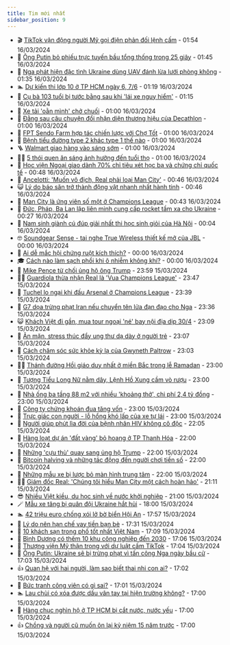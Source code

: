 ```yaml
---
title: Tim mới nhất
sidebar_position: 9
---
```


<!-- vnexpress-tin-moi-nhat:START -->
- 🎬 [TikTok vận động người Mỹ gọi điện phản đối lệnh cấm](https://vnexpress.net/tiktok-van-dong-nguoi-my-goi-dien-phan-doi-lenh-cam-4722911.html) - 01:54 16/03/2024
- 🐎 [Ông Putin bỏ phiếu trực tuyến bầu tổng thống trong 25 giây](https://vnexpress.net/ong-putin-bo-phieu-truc-tuyen-bau-tong-thong-trong-25-giay-4722922.html) - 01:45 16/03/2024
- 🦍 [Nga phát hiện đặc tình Ukraine dùng UAV đánh lừa lưới phòng không](https://vnexpress.net/nga-phat-hien-dac-tinh-ukraine-dung-uav-danh-lua-luoi-phong-khong-4722728.html) - 01:35 16/03/2024
- 🏊 [Dự kiến thi lớp 10 ở TP HCM ngày 6, 7/6](https://vnexpress.net/du-kien-thi-lop-10-o-tp-hcm-ngay-6-7-6-4722915.html) - 01:19 16/03/2024
- 🎊 [Cụ bà 103 tuổi bị tước bằng sau khi &#39;lái xe nguy hiểm&#39;](https://vnexpress.net/cu-ba-103-tuoi-bi-tuoc-bang-sau-khi-lai-xe-nguy-hiem-4722807.html) - 01:15 16/03/2024
- 🎃 [Xe tải &#39;oằn mình&#39; chở chuối](https://vnexpress.net/xe-tai-oan-minh-cho-chuoi-4722247.html) - 01:00 16/03/2024
- 🧰 [Đằng sau câu chuyện đổi nhận diện thương hiệu của Decathlon](https://vnexpress.net/dang-sau-cau-chuyen-doi-nhan-dien-thuong-hieu-cua-decathlon-4722830.html) - 01:00 16/03/2024
- 🔭 [FPT Sendo Farm hợp tác chiến lược với Chợ Tốt](https://vnexpress.net/fpt-sendo-farm-hop-tac-chien-luoc-voi-cho-tot-4722637.html) - 01:00 16/03/2024
- 🫶 [Bệnh tiểu đường type 2 khác type 1 thế nào](https://vnexpress.net/benh-tieu-duong-type-2-khac-type-1-the-nao-4722379.html) - 01:00 16/03/2024
- 🪜 [Walmart giao hàng vào sáng sớm](https://vnexpress.net/walmart-giao-hang-vao-sang-som-4721436.html) - 01:00 16/03/2024
- 👨‍🏫 [5 thói quen ăn sáng ảnh hưởng đến tuổi thọ](https://vnexpress.net/5-thoi-quen-an-sang-anh-huong-den-tuoi-tho-4708344.html) - 01:00 16/03/2024
- 🎊 [Học viện Ngoại giao dành 70% chỉ tiêu xét học bạ và chứng chỉ quốc tế](https://vnexpress.net/hoc-vien-ngoai-giao-danh-70-chi-tieu-xet-hoc-ba-va-chung-chi-quoc-te-4722802.html) - 00:48 16/03/2024
- 🎊 [Ancelotti: &#39;Muốn vô địch, Real phải loại Man City&#39;](https://vnexpress.net/ancelotti-muon-vo-dich-real-phai-loai-man-city-4722886.html) - 00:46 16/03/2024
- 😺 [Lý do báo săn trở thành động vật nhanh nhất hành tinh](https://vnexpress.net/ly-do-bao-san-tro-thanh-dong-vat-nhanh-nhat-hanh-tinh-4722027.html) - 00:46 16/03/2024
- 🐘 [Man City là ứng viên số một ở Champions League](https://vnexpress.net/man-city-la-ung-vien-so-mot-o-champions-league-4722903.html) - 00:43 16/03/2024
- 🌁 [Đức, Pháp, Ba Lan lập liên minh cung cấp rocket tầm xa cho Ukraine](https://vnexpress.net/duc-phap-ba-lan-lap-lien-minh-cung-cap-rocket-tam-xa-cho-ukraine-4722893.html) - 00:27 16/03/2024
- 🐲 [Nam sinh giành cú đúp giải nhất thi học sinh giỏi của Hà Nội](https://vnexpress.net/nam-sinh-gianh-cu-dup-giai-nhat-thi-hoc-sinh-gioi-cua-ha-noi-4722456.html) - 00:04 16/03/2024
- 🤓 [Soundgear Sense - tai nghe True Wireless thiết kế mở của JBL](https://vnexpress.net/soundgear-sense-tai-nghe-true-wireless-thiet-ke-mo-cua-jbl-4722457.html) - 00:00 16/03/2024
- 💪 [Ai dễ mắc hội chứng ruột kích thích?](https://vnexpress.net/ai-de-mac-hoi-chung-ruot-kich-thich-4722714.html) - 00:00 16/03/2024
- 🎓 [Cách nào làm sạch phổi khi ô nhiễm không khí?](https://vnexpress.net/cach-nao-lam-sach-phoi-khi-o-nhiem-khong-khi-4722691.html) - 00:00 16/03/2024
- 🫣 [Mike Pence từ chối ủng hộ ông Trump](https://vnexpress.net/mike-pence-tu-choi-ung-ho-ong-trump-4722892.html) - 23:59 15/03/2024
- 🧑‍💻 [Guardiola thừa nhận Real là &#39;Vua Champions League&#39;](https://vnexpress.net/guardiola-thua-nhan-real-la-vua-champions-league-4722887.html) - 23:47 15/03/2024
- 🐲 [Tuchel lo ngại khi đấu Arsenal ở Champions League](https://vnexpress.net/tuchel-lo-ngai-khi-dau-arsenal-o-champions-league-4722891.html) - 23:39 15/03/2024
- 🌝 [G7 dọa trừng phạt Iran nếu chuyển tên lửa đạn đạo cho Nga](https://vnexpress.net/g7-doa-trung-phat-iran-neu-chuyen-ten-lua-dan-dao-cho-nga-4722884.html) - 23:36 15/03/2024
- 😺 [Khách Việt đi gần, mua tour ngoại &#39;né&#39; bay nội địa dịp 30/4](https://vnexpress.net/khach-viet-di-gan-mua-tour-ngoai-ne-bay-noi-dia-dip-30-4-4722584.html) - 23:09 15/03/2024
- 🐎 [Ăn mặn, stress thúc đẩy ung thư dạ dày ở người trẻ](https://vnexpress.net/an-man-stress-thuc-day-ung-thu-da-day-o-nguoi-tre-4722847.html) - 23:07 15/03/2024
- 🎡 [Cách chăm sóc sức khỏe kỳ lạ của Gwyneth Paltrow](https://vnexpress.net/cach-cham-soc-suc-khoe-ky-la-cua-gwyneth-paltrow-4722396.html) - 23:03 15/03/2024
- 👨‍🏫 [Thánh đường Hồi giáo duy nhất ở miền Bắc trong lễ Ramadan](https://vnexpress.net/thanh-duong-hoi-giao-duy-nhat-o-mien-bac-trong-le-ramadan-4722866.html) - 23:00 15/03/2024
- 🦆 [Tượng Tiểu Long Nữ nằm dây, Lệnh Hồ Xung cầm vò rượu](https://vnexpress.net/tuong-tieu-long-nu-nam-day-lenh-ho-xung-cam-vo-ruou-4722858.html) - 23:00 15/03/2024
- 🚦 [Nhà ống ba tầng 88 m2 với nhiều &#39;khoảng thở&#39;, chi phí 2,4 tỷ đồng](https://vnexpress.net/nha-ong-ba-tang-88-m2-voi-nhieu-khoang-tho-chi-phi-2-4-ty-dong-4722823.html) - 23:00 15/03/2024
- 💫 [Công ty chứng khoán đua tăng vốn](https://vnexpress.net/cong-ty-chung-khoan-dua-tang-von-4721865.html) - 23:00 15/03/2024
- 🎉 [Trực giác con người - lỗ hổng khó lấp của xe tự lái](https://vnexpress.net/truc-giac-con-nguoi-lo-hong-kho-lap-cua-xe-tu-lai-4722597.html) - 23:00 15/03/2024
- 🌋 [Người giúp phút lìa đời của bệnh nhân HIV không cô độc](https://vnexpress.net/nguoi-giup-phut-lia-doi-cua-benh-nhan-hiv-khong-co-doc-4721195.html) - 22:05 15/03/2024
- 🤖 [Hàng loạt dự án &#39;đất vàng&#39; bỏ hoang ở TP Thanh Hóa](https://vnexpress.net/hang-loat-du-an-dat-vang-bo-hoang-o-tp-thanh-hoa-4722604.html) - 22:00 15/03/2024
- 🦏 [Những &#39;cựu thù&#39; quay sang ủng hộ Trump](https://vnexpress.net/nhung-cuu-thu-quay-sang-ung-ho-trump-4722507.html) - 22:00 15/03/2024
- 🦩 [Bitcoin halving và những tác động đến người chơi tiền số](https://vnexpress.net/bitcoin-halving-va-nhung-tac-dong-den-nguoi-choi-tien-so-4722419.html) - 22:00 15/03/2024
- 👺 [Những mẫu xe bị lược bỏ màn hình trung tâm](https://vnexpress.net/nhung-mau-xe-bi-luoc-bo-man-hinh-trung-tam-4722524.html) - 22:00 15/03/2024
- 🧑‍🏫 [Giám đốc Real: &#39;Chúng tôi hiểu Man City một cách hoàn hảo&#39;](https://vnexpress.net/giam-doc-real-chung-toi-hieu-man-city-mot-cach-hoan-hao-4722852.html) - 21:11 15/03/2024
- 😎 [Nhiều Việt kiều, du học sinh về nước khởi nghiệp](https://vnexpress.net/nhieu-viet-kieu-du-hoc-sinh-ve-nuoc-khoi-nghiep-4722883.html) - 21:00 15/03/2024
- 🪄 [Mẫu xe tăng bị quân đội Ukraine hắt hủi](https://vnexpress.net/mau-xe-tang-bi-quan-doi-ukraine-hat-hui-4720370.html) - 18:00 15/03/2024
- 🏊 [42 triệu euro chống xói lở bờ biển Hội An](https://vnexpress.net/42-trieu-euro-chong-xoi-lo-bo-bien-hoi-an-4722843.html) - 17:57 15/03/2024
- 💃 [Lý do nên hạn chế vay tiền bạn bè](https://vnexpress.net/ly-do-nen-han-che-vay-tien-ban-be-4722824.html) - 17:31 15/03/2024
- 🦆 [10 khách sạn trong phố tốt nhất Việt Nam](https://vnexpress.net/10-khach-san-trong-pho-tot-nhat-viet-nam-4722761.html) - 17:09 15/03/2024
- 🎊 [Bình Dương có thêm 10 khu công nghiệp đến 2030](https://vnexpress.net/binh-duong-co-them-10-khu-cong-nghiep-den-2030-4722869.html) - 17:06 15/03/2024
- 👺 [Thượng viện Mỹ thận trọng với dự luật cấm TikTok](https://vnexpress.net/thuong-vien-my-than-trong-voi-du-luat-cam-tiktok-4722878.html) - 17:04 15/03/2024
- 🎡 [Ông Putin: Ukraine sẽ bị trừng phạt vì tấn công Nga ngày bầu cử](https://vnexpress.net/ong-putin-ukraine-se-bi-trung-phat-vi-tan-cong-nga-ngay-bau-cu-4722877.html) - 17:03 15/03/2024
- 👍 [Quan hệ với hai người, làm sao biết thai nhi con ai?](https://vnexpress.net/quan-he-voi-hai-nguoi-lam-sao-biet-thai-nhi-con-ai-4722735.html) - 17:02 15/03/2024
- 🐎 [Bức tranh công viên có gì sai?](https://vnexpress.net/buc-tranh-cong-vien-co-gi-sai-4718975.html) - 17:01 15/03/2024
- 🏊 [Lau chùi có xóa được dấu vân tay tại hiện trường không?](https://vnexpress.net/lau-chui-co-xoa-duoc-dau-van-tay-tai-hien-truong-khong-4722818.html) - 17:00 15/03/2024
- 🦩 [Hàng chục nghìn hộ ở TP HCM bị cắt nước, nước yếu](https://vnexpress.net/hang-chuc-nghin-ho-o-tp-hcm-bi-cat-nuoc-nuoc-yeu-4722816.html) - 17:00 15/03/2024
- 👍 [Chồng và người cũ muốn ôn lại kỷ niệm 15 năm trước](https://vnexpress.net/chong-va-nguoi-cu-muon-on-lai-ky-niem-15-nam-truoc-4722774.html) - 17:00 15/03/2024<!-- vnexpress-tin-moi-nhat:END -->
